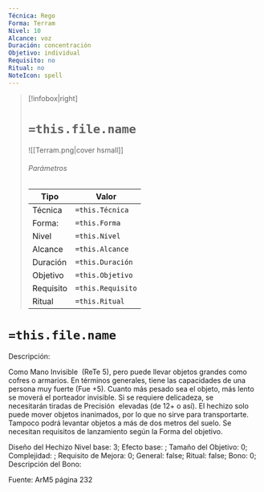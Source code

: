 ```yaml
---
Técnica: Rego
Forma: Terram
Nivel: 10
Alcance: voz 
Duración: concentración  
Objetivo: individual
Requisito: no
Ritual: no
NoteIcon: spell
---
```


> [!infobox|right]
> # `=this.file.name`
> ![[Terram.png|cover hsmall]]
> ###### Parámetros
> Tipo |  Valor |
> ---|---|
> Técnica  | `=this.Técnica`  |
> Forma: | `=this.Forma`  |
> Nivel | `=this.Nivel`  |
> Alcance | `=this.Alcance` |
> Duración | `=this.Duración` |
> Objetivo | `=this.Objetivo` |
> Requisito | `=this.Requisito` |
> Ritual | `=this.Ritual` |

# `=this.file.name`
Descripción: <p>Como Mano Invisible  (ReTe 5), pero puede llevar objetos grandes como cofres o armarios. En términos generales, tiene las capacidades de una persona muy fuerte (Fue +5). Cuanto más pesado sea el objeto, más lento se moverá el porteador invisible. Si se requiere delicadeza, se necesitarán tiradas de Precisión  elevadas (de 12+ o así). El hechizo solo puede mover objetos inanimados, por lo que no sirve para transportarte. Tampoco podrá levantar objetos a más de dos metros del suelo. Se necesitan requisitos de lanzamiento según la Forma del objetivo.</p>

Diseño del Hechizo
Nivel base: 3; Efecto base: ;  Tamaño del Objetivo: 0; Complejidad: ; Requisito de Mejora: 0; General: false; Ritual: false; Bono: 0; Descripción del Bono: 

Fuente: ArM5 página 232